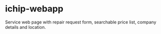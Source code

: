 # ichip-webapp
Service web page with repair request form, searchable price list, company details and location.
